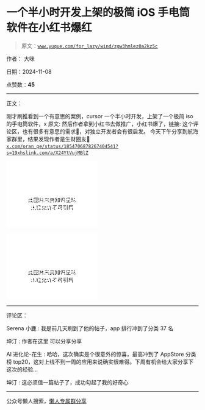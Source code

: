 # 一个半小时开发上架的极简 iOS 手电筒软件在小红书爆红

> 原文：[`www.yuque.com/for_lazy/wind/zgw3hmlez0a2kz5c`](https://www.yuque.com/for_lazy/wind/zgw3hmlez0a2kz5c)

作者： 大咪

日期：2024-11-08

点赞数：**45**

* * *

正文：

刚才刷推看到一个有意思的案例，cursor 一个半小时开发，上架了一个极简 iso 的手电筒软件，x 原文: 然后作者拿到小红书去做推广，小红书爆了，链接:
这个评论区，也有很多有意思的需求🤣，对独立开发者会有很启发。
今天下午分享到航海家群里，结果发现作者是生财圈友🤣[`x.com/oran_ge/status/1854706878267404541?s=19`](https://x.com/oran_ge/status/1854706878267404541?s=19)[`xhslink.com/a/X24YtVujMBlZ`](http://xhslink.com/a/X24YtVujMBlZ)

![](img/84103ee10605049880031d61dd39774d.png "None")

![](img/c0f4b0d811defd2ab0d97355e2d4b7d9.png "None")

* * *

评论区：

Serena 小鹿 : 我是前几天刷到了他的帖子，app 排行冲到了分类 37 名

坤汀 : 作者在这里 可以分享分享

AI 进化论-花生 : 哈哈，这次确实是个很意外的惊喜，最高冲到了 AppStore 分类榜 top20，这对上线不到一周的应用来说确实很难得。下周有机会给大家分享下这次的经验…

坤汀 : 这必须值一篇帖子了，成功勾起了我的好奇心

* * *

公众号懒人搜索，[懒人专属群分享](https://lazybook.fun/#/blog/group)